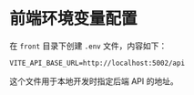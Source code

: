 # 前端环境变量配置

在 `front` 目录下创建 `.env` 文件，内容如下：

```
VITE_API_BASE_URL=http://localhost:5002/api
```

这个文件用于本地开发时指定后端 API 的地址。 